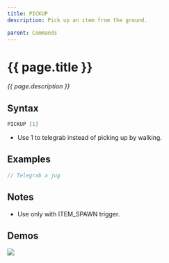```yaml
---
title: PICKUP
description: Pick up an item from the ground.

parent: Commands
---
```


# {{ page.title }}

_{{ page.description }}_

## Syntax


```java
PICKUP [1]
```
- Use 1 to telegrab instead of picking up by walking.

## Examples


```java
// Telegrab a jug
```
## Notes


- Use only with ITEM_SPAWN trigger.

## Demos

 
![](https://i.imgur.com/UalPwFe.gif)
